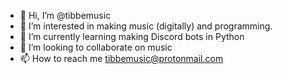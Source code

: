 - 👋 Hi, I’m @tibbemusic
- 👀 I’m interested in making music (digitally) and programming.
- 🌱 I’m currently learning making Discord bots in Python
- 💞️ I’m looking to collaborate on music
- 📫 How to reach me tibbemusic@protonmail.com

<!---
tibbemusic/tibbemusic is a ✨ special ✨ repository because its `README.md` (this file) appears on your GitHub profile.
You can click the Preview link to take a look at your changes.
--->
